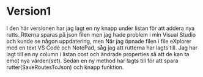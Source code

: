 # Version1
I den här versionen har jag lagt en ny knapp under listan för att addera nya rutts. Rtterna sparas på json filen men jag hade problem i min Visual Studio och kunde se någon uppdatering, men När jag öpnade filen i file eXplorer med en text VS Code och NotePad, såg jag att rutterna har lagts till. 
Jag har lagt till en ny column i listan cost och ändrade properties så att de kan ta emot nya värden(set). Sedan en ny method har lagts till för att spara rutter(SaveRoutesToJson) och knapp funktion. 
